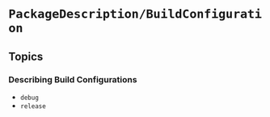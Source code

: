 # ``PackageDescription/BuildConfiguration``

## Topics

### Describing Build Configurations

- ``debug``
- ``release``
